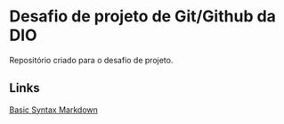 # Desafio de projeto de Git/Github da DIO
Repositório criado para o desafio de projeto.

## Links
[Basic Syntax Markdown](https://www.markdownguide.org/basic-syntax/)
